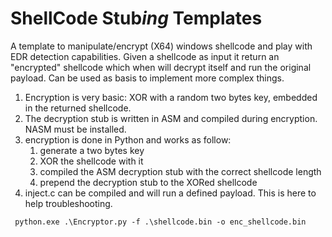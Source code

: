 # ShellCode Stub*ing* Templates

A template to manipulate/encrypt (X64) windows shellcode and play with EDR detection capabilities. Given a shellcode as input it return an "encrypted" shellcode which when will decrypt itself and run the original payload. Can be used as basis to implement more complex things.

1. Encryption is very basic: XOR with a random two bytes key, embedded in the returned shellcode.
2. The decryption stub is written in ASM and compiled during encryption. NASM must be installed.
3. encryption is done in Python and works as follow:
   1. generate a two bytes key
   2. XOR the shellcode with it
   3. compiled the ASM decryption stub with the correct shellcode length
   4. prepend the decryption stub to the XORed shellcode
5.  inject.c can be compiled and will run a defined payload. This is here to help troubleshooting.

` python.exe .\Encryptor.py -f .\shellcode.bin -o enc_shellcode.bin`

